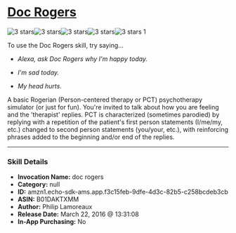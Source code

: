 # [Doc Rogers](http://alexa.amazon.com/#skills/amzn1.echo-sdk-ams.app.f3c15feb-9dfe-4d3c-82b5-c258bcdeb3cb)
![3 stars](../../images/ic_star_black_18dp_1x.png)![3 stars](../../images/ic_star_black_18dp_1x.png)![3 stars](../../images/ic_star_black_18dp_1x.png)![3 stars](../../images/ic_star_border_black_18dp_1x.png)![3 stars](../../images/ic_star_border_black_18dp_1x.png) 1

To use the Doc Rogers skill, try saying...

* *Alexa, ask Doc Rogers why I'm happy today.*

* *I'm sad today.*

* *My head hurts.*

A basic Rogerian (Person-centered therapy or PCT) psychotherapy simulator (or just for fun).  You're invited to talk about how you are feeling and the 'therapist' replies.  PCT is characterized (sometimes parodied) by replying with a repetition of the patient's first person statements (I/me/my, etc.) changed to second person statements (you/your, etc.), with reinforcing phrases added to the beginning and/or end of the replies.

***

### Skill Details

* **Invocation Name:** doc rogers
* **Category:** null
* **ID:** amzn1.echo-sdk-ams.app.f3c15feb-9dfe-4d3c-82b5-c258bcdeb3cb
* **ASIN:** B01DAKTXMM
* **Author:** Philip Lamoreaux
* **Release Date:** March 22, 2016 @ 13:31:08
* **In-App Purchasing:** No
